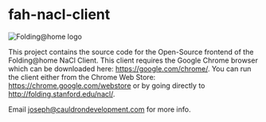fah-nacl-client
===============

![Folding@home logo][0]

This project contains the source code for the Open-Source frontend of the Folding@home NaCl Client.  This client requires the Google Chrome browser which can be downloaded here: https://google.com/chrome/.  You can run the client either from the Chrome Web Store: https://chrome.google.com/webstore or by going directly to http://folding.stanford.edu/nacl/.

Email joseph@cauldrondevelopment.com for more info.

[0]: https://raw.github.com/FoldingAtHome/fah-nacl-client/master/images/fah-logo-small.png "Folding@home logo"
